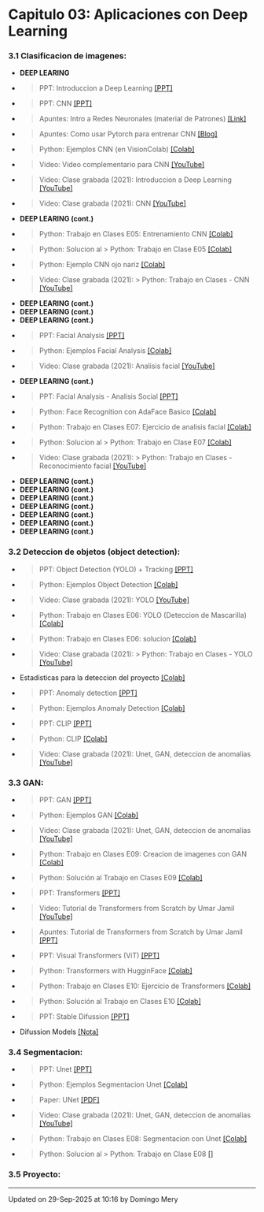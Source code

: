 
# Capitulo 03: Aplicaciones con Deep Learning
### 3.1 Clasificacion de imagenes:
* **DEEP LEARING** 
* > PPT: Introduccion a Deep Learning [[PPT]](CV03_Introduccion.pptx)
* > PPT: CNN [[PPT]](https://github.com/domingomery/vision/blob/master/clases/Cap03_DeepLearning/presentations/CV03_CNN.pptx)
* > Apuntes: Intro a Redes Neuronales (material de Patrones) [[Link]](https://github.com/domingomery/patrones?tab=readme-ov-file#clase-20-ma-27-may-2025)
* > Apuntes: Como usar Pytorch para entrenar CNN [[Blog]](https://medium.com/thecyphy/train-cnn-model-with-pytorch-21dafb918f48)
* > Python: Ejemplos CNN (en VisionColab) [[Colab]](https://github.com/domingomery/visioncolab#-image-classification)
* > Video: Video complementario para CNN [[YouTube]](https://youtu.be/cN_X4-0D1wg)
* > Video: Clase grabada (2021): Introduccion a Deep Learning [[YouTube]](https://youtu.be/tRQfQln8ZXQ)
* > Video: Clase grabada (2021): CNN [[YouTube]](https://youtu.be/RopqLlyndlU)
* **DEEP LEARING (cont.)** 
* > Python: Trabajo en Clases E05: Entrenamiento CNN [[Colab]](https://colab.research.google.com/drive/1e7ENVJPpQsIX1_wrplXjzLx_KVdGmhDz?usp=sharing)
* > Python: Solucion al > Python: Trabajo en Clase E05 [[Colab]](https://colab.research.google.com/drive/xxxx)
* > Python: Ejemplo CNN ojo nariz [[Colab]](https://drive.google.com/file/d/1zXkffKtspfIrLIdxLeEGx0uxeSnyd0B-/view?usp=sharing)
* > Video: Clase grabada (2021): > Python: Trabajo en Clases - CNN [[YouTube]](https://youtu.be/yD4T5rPJ9hE)
* **DEEP LEARING (cont.)** 
* **DEEP LEARING (cont.)** 
* **DEEP LEARING (cont.)** 
* > PPT: Facial Analysis [[PPT]](https://www.dropbox.com/s/k45nta3dn02vxpe/2021_AnalisisFacial_Teaching.pptx?dl=0)
* > Python: Ejemplos Facial Analysis [[Colab]](https://github.com/domingomery/visioncolab#-facial-analysis)
* > Video: Clase grabada (2021): Analisis facial [[YouTube]](https://youtu.be/GBeisP4GBz8)
* **DEEP LEARING (cont.)** 
* > PPT: Facial Analysis - Analisis Social [[PPT]](https://www.dropbox.com/s/riu9yvy659ut4x5/2022-FacialAnalysis-Social.pptx?dl=0)
* > Python: Face Recognition con AdaFace Basico [[Colab]](https://colab.research.google.com/drive/1gPxbtx0Ueqc3fSSNFGWhDULxDSajxrfZ)
* > Python: Trabajo en Clases E07: Ejercicio de analisis facial [[Colab]](https://colab.research.google.com/drive/xxxxx)
* > Python: Solucion al > Python: Trabajo en Clase E07 [[Colab]](https://colab.research.google.com/drive/ossso)
* > Video: Clase grabada (2021): > Python: Trabajo en Clases - Reconocimiento facial [[YouTube]](https://youtu.be/18U_41kq3N8)
* **DEEP LEARING (cont.)** 
* **DEEP LEARING (cont.)** 
* **DEEP LEARING (cont.)** 
* **DEEP LEARING (cont.)** 
* **DEEP LEARING (cont.)** 
* **DEEP LEARING (cont.)** 
* **DEEP LEARING (cont.)** 
### 3.2 Deteccion de objetos (object detection):
* > PPT: Object Detection (YOLO) + Tracking [[PPT]](https://github.com/domingomery/vision/blob/master/clases/Cap03_DeepLearning/presentations/CV03_ObjectDetection.pptx)
* > Python: Ejemplos Object Detection [[Colab]](https://colab.research.google.com/drive/1in7c2qcudM6hIgYkjLpRcNsY4_c4tU9X)
* > Video: Clase grabada (2021): YOLO [[YouTube]](https://youtu.be/-VcyIt0p7bA)
* > Python: Trabajo en Clases E06: YOLO (Deteccion de Mascarilla) [[Colab]](https://colab.research.google.com/drive/xxxxxx)
* > Python: Trabajo en Clases E06: solucion [[Colab]](https://colab.research.google.com/drive/xxxxxx)
* > Video: Clase grabada (2021): > Python: Trabajo en Clases - YOLO [[YouTube]](https://youtu.be/yqOI0lKAJ_w)
* Estadisticas para la deteccion del proyecto [[Colab]](https://colab.research.google.com/drive/1LDH79rK_BF9ZmYksOZ1iizWfNwJ0hsPr)
* > PPT: Anomaly detection [[PPT]](https://github.com/domingomery/vision/blob/master/clases/Cap03_DeepLearning/presentations/CV03_AnomalyDetection.pptx)
* > Python: Ejemplos Anomaly Detection [[Colab]](https://colab.research.google.com/drive/14pSLbxh8ogFDCV2IjzQbVDMFXBb7aG4i)
* > PPT: CLIP [[PPT]](https://github.com/domingomery/vision/blob/master/clases/Cap03_DeepLearning/presentations/CV03_CLIP.pptx)
* > Python: CLIP [[Colab]](https://drive.google.com/file/d/1gc58fR9cE1G1Uszu63P_9WnuHJx9-kKL)
* > Video: Clase grabada (2021): Unet, GAN, deteccion de anomalias [[YouTube]](https://youtu.be/5Y9UprUtlfg)
### 3.3 GAN:
* > PPT: GAN [[PPT]](https://github.com/domingomery/vision/blob/master/clases/Cap03_DeepLearning/presentations/CV03_GAN.pptx)
* > Python: Ejemplos GAN [[Colab]](https://github.com/domingomery/visioncolab#-generative-adversarial-network-gan)
* > Video: Clase grabada (2021): Unet, GAN, deteccion de anomalias [[YouTube]](https://youtu.be/5Y9UprUtlfg)
* > Python: Trabajo en Clases E09: Creacion de imagenes con GAN [[Colab]](https://colab.research.google.com/drive/xxxxxx)
* > Python: Solución al Trabajo en Clases E09 [[Colab]](https://colab.research.google.com/drive/xxxxxx)
* > PPT: Transformers [[PPT]](https://github.com/domingomery/vision/blob/master/clases/Cap03_DeepLearning/presentations/CV03_Transformers.pptx)
* > Video: Tutorial de Transformers from Scratch by Umar Jamil [[YouTube]](https://youtu.be/bCz4OMemCcA)
* > Apuntes: Tutorial de Transformers from Scratch by Umar Jamil [[PPT]](https://github.com/domingomery/vision/blob/master/clases/Cap03_DeepLearning/presentations/CV03_Diagrams_V2_Transformers.pdf)
* > PPT: Visual Transformers (ViT) [[PPT]](https://github.com/domingomery/vision/blob/master/clases/Cap03_DeepLearning/presentations/CV03_VisualTransformers.pptx)
* > Python: Transformers with HugginFace [[Colab]](https://drive.google.com/file/d/1dKyjqNNgulTdObwSxyXJpaLq1RCZ-SrZ/view)
* > Python: Trabajo en Clases E10: Ejercicio de Transformers [[Colab]](https://colab.research.google.com/drive/xxxxx)
* > Python: Solución al Trabajo en Clases E10 [[Colab]](https://colab.research.google.com/drive/xxxxx)
* > PPT: Stable Difussion [[PPT]](https://github.com/domingomery/vision/blob/master/clases/Cap03_DeepLearning/presentations/CV03_StableDiffusion.pptx)
* Difussion Models [[Nota]](https://www.superannotate.com/blog/diffusion-models)
### 3.4 Segmentacion:
* > PPT: Unet [[PPT]](https://github.com/domingomery/vision/blob/master/clases/Cap03_DeepLearning/presentations/CV03_UNet.pptx)
* > Python: Ejemplos Segmentacion Unet [[Colab]](https://colab.research.google.com/drive/1DA1zOxQnhp9Lae7yIROa5rLV7aMNT0mn)
* > Paper: UNet [[PDF]](https://arxiv.org/pdf/1505.04597.pdf)
* > Video: Clase grabada (2021): Unet, GAN, deteccion de anomalias [[YouTube]](https://youtu.be/5Y9UprUtlfg)
* > Python: Trabajo en Clases E08: Segmentacion con Unet [[Colab]](https://colab.research.google.com/drive/xxxxxx)
* > Python: Solucion al > Python: Trabajo en Clase E08 [[]](https://colab.research.google.com/drive/xxxxxx)
### 3.5 Proyecto:
---


Updated on 29-Sep-2025 at 10:16 by Domingo Mery
